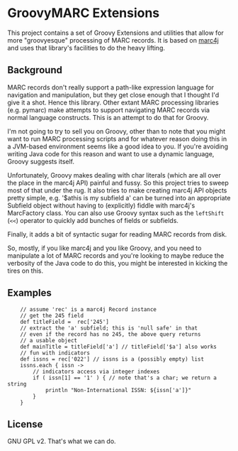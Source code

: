 GroovyMARC Extensions
======================

This project contains a set of Groovy Extensions and utilities that allow for
more "groovyesque" processing of MARC records.  It is based on [marc4j](https://github.com/marc4j/marc4j) and uses that library's facilities to do the heavy lifting.

Background
-----------

MARC records don't really support a path-like expression language for navigation
and manipulation, but they get close enough that I thought I'd give it a shot.
Hence this library.  Other extant MARC processing libraries (e.g. pymarc) make
attempts to support navigating MARC records via normal language constructs.
This is an attempt to do that for Groovy.

I'm not going to try to sell you on Groovy, other than to note that you might
want to run MARC processing scripts and for whatever reason doing this in a
JVM-based environment seems like a good idea to you.  If you're avoiding
writing Java code for this reason and want to use a dynamic language, Groovy
suggests itself.

Unfortunately, Groovy makes dealing with char literals (which are all over the
place in the marc4j API) painful and fussy.  So this project tries to sweep
most of that under the rug.  It also tries to make creating marc4j API objects
pretty simple, e.g. '$athis is my subfield a' can be turned into an appropriate
Subfield object without having to (explicitly) fiddle with marc4j's MarcFactory
class.  You can also use Groovy syntax such as the `leftShift` (`<<`) operator
to quickly add bunches of fields or subfields.

Finally, it adds a bit of syntactic sugar for reading MARC records from disk.

So, mostly, if you like marc4j and you like Groovy, and you need to manipulate
a lot of MARC records and you're looking to maybe reduce the verbosity of the
Java code to do this, you might be interested in kicking the tires on this.

Examples
---------

        // assume 'rec' is a marc4j Record instance
        // get the 245 field
        def titleField =  rec['245']
        // extract the 'a' subfield; this is 'null safe' in that
        // even if the record has no 245, the above query returns
        // a usable object
        def mainTitle = titleField['a'] // titleField['$a'] also works
        // fun with indicators
        def issns = rec['022'] // issns is a (possibly empty) list
        issns.each { issn ->
            // indicators access via integer indexes
            if ( issn[1] == '1' ) { // note that's a char; we return a string
                println "Non-International ISSN: ${issn['a']}"
            }
        }

License
--------

GNU GPL v2.  That's what we can do.

